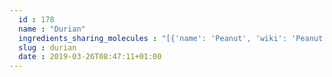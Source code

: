 ```yaml
---
  id : 178
  name : "Durian"
  ingredients_sharing_molecules : "[{'name': 'Peanut', 'wiki': 'Peanut', 'id': 287, 'category': 'Nut', 'common_molecules': [22383, 89594, 5280443, 5280598, 637564, 246728, 6054, 7284, 527, 7095, 638278, 19602, 6072, 26447, 5363388, 1032, 5280511, 650, 5367719, 13144, 4788, 637775, 61020, 247, 5321950, 8452, 853433, 638011, 1889, 15394, 5280445, 637566, 240, 33931, 62897, 5365811, 8130, 798, 6569, 61663, 441005, 61664, 6561, 637542, 7921, 441484, 62453, 5283356, 107971, 5284639, 10448, 338, 7288, 8723, 8175, 11552, 79803, 1110, 6050, 6986, 12748, 5318042, 31260, 2345, 5280863, 784, 10393, 439341, 15037, 1549026, 126, 12170, 7654, 7847, 445070, 768, 7361, 323, 7150, 1183, 9862, 5281708, 637511, 7151, 5284503, 802, 180, 72, 61503, 643941, 999, 878, 31245, 439246, 244, 8768, 439263, 1130, 454, 107, 19310, 644104, 444539, 18635, 7858, 14296, 8857, 5315892, 11509, 6184, 643779, 6251, 439533, 11128, 998]}, {'name': 'Tea', 'wiki': 'Tea', 'id': 310, 'category': 'Plant', 'common_molecules': [89594, 5280443, 5280598, 637564, 246728, 6054, 7284, 527, 638278, 19602, 6072, 26447, 5363388, 644104, 5280511, 650, 5367719, 13144, 180, 637775, 61020, 247, 5321950, 8452, 853433, 638011, 1889, 15394, 5280445, 637566, 240, 33931, 62897, 5365811, 8130, 798, 6569, 441005, 61664, 6561, 637542, 7921, 441484, 62453, 107971, 5284639, 10448, 338, 7288, 8723, 11552, 79803, 1110, 6050, 6986, 5318042, 31260, 2345, 5280863, 784, 10393, 439341, 7150, 1549026, 126, 7654, 7847, 445070, 768, 8091, 7361, 323, 1183, 9862, 5281708, 637511, 8175, 5284503, 802, 72, 61503, 643941, 999, 31245, 439246, 244, 8768, 439263, 1130, 7824, 454, 107, 878, 444539, 18635, 7858, 4788, 14296, 8857, 5315892, 11509, 6184, 643779, 6251, 439533, 11128, 998]}, {'name': 'Tomato', 'wiki': 'Tomato', 'id': 364, 'category': 'Vegetable Fruit', 'common_molecules': [89594, 5280443, 5280598, 637564, 61808, 6054, 7284, 527, 7095, 638278, 19602, 6072, 26447, 5363388, 1032, 5280511, 650, 5367719, 13144, 4788, 637775, 61020, 247, 8452, 853433, 638011, 1889, 15394, 5280445, 637566, 240, 33931, 5365811, 8130, 798, 6569, 61663, 441005, 6561, 637542, 7921, 441484, 78925, 62453, 107971, 5284639, 10448, 338, 7288, 8723, 11552, 79803, 1110, 6050, 6986, 5318042, 31260, 2345, 5280863, 784, 10393, 439341, 7150, 1549026, 126, 7654, 7847, 445070, 768, 8091, 323, 1183, 9862, 5281708, 637511, 8175, 5284503, 802, 180, 72, 61503, 643941, 999, 878, 439246, 244, 8768, 439263, 1130, 7824, 454, 107, 19310, 644104, 444539, 18635, 7858, 8857, 5315892, 11509, 6184, 643779, 6251, 439533, 11128, 998]}, {'name': 'Mushroom', 'wiki': 'Mushroom', 'id': 246, 'category': 'Fungus', 'common_molecules': [89594, 5280443, 5280598, 246728, 61808, 6054, 7284, 527, 638278, 19602, 6072, 26447, 5363388, 1032, 5280511, 650, 5367719, 13144, 180, 637775, 61020, 247, 8452, 853433, 638011, 1889, 15394, 5280445, 637566, 240, 33931, 5365811, 8130, 798, 6569, 441005, 6561, 637542, 7921, 441484, 62453, 107971, 5284639, 10448, 338, 7288, 8723, 11552, 79803, 1110, 6050, 6986, 5318042, 31260, 2345, 5280863, 784, 10393, 13357, 7150, 1549026, 126, 7654, 7847, 445070, 768, 8091, 7361, 323, 1183, 9862, 5281708, 637511, 6184, 5284503, 802, 72, 61503, 643941, 999, 878, 439246, 244, 8768, 439263, 1130, 7824, 454, 107, 19310, 644104, 444539, 18635, 7858, 4788, 14296, 8857, 5315892, 11509, 439341, 643779, 6251, 439533, 11128, 998]}, {'name': 'Apple', 'wiki': 'Apple', 'id': 162, 'category': 'Fruit', 'common_molecules': [89594, 5280443, 5280598, 6054, 7284, 527, 638278, 6072, 26447, 5363388, 1032, 5280511, 650, 5367719, 13144, 180, 637775, 61020, 247, 8452, 853433, 638011, 1889, 15394, 5280445, 637566, 240, 33931, 444539, 5365811, 8130, 798, 6569, 441005, 6561, 637542, 441484, 62453, 107971, 5284639, 10448, 338, 7288, 8723, 11552, 79803, 1110, 6050, 6986, 5318042, 31260, 2345, 5280863, 784, 10393, 13357, 7150, 1549026, 126, 5281162, 7654, 7847, 445070, 768, 8091, 7361, 323, 1183, 9862, 5281708, 637511, 8175, 6184, 5284503, 802, 72, 61503, 643941, 999, 439246, 244, 8768, 439263, 1130, 7824, 454, 107, 878, 644104, 7803, 18635, 7858, 4788, 8857, 5315892, 11509, 78199, 439341, 643779, 6251, 439533, 11128, 998]}]"
  slug : durian
  date : 2019-03-26T08:47:11+01:00
---
```



